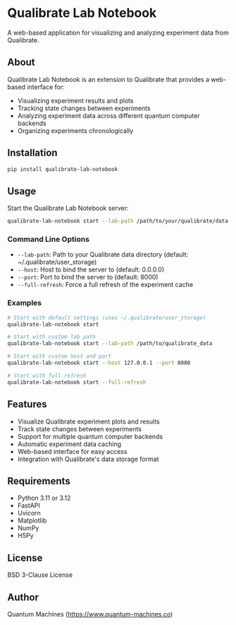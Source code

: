 # Qualibrate Lab Notebook

A web-based application for visualizing and analyzing experiment data from Qualibrate.

## About

Qualibrate Lab Notebook is an extension to Qualibrate that provides a web-based interface for:
- Visualizing experiment results and plots
- Tracking state changes between experiments
- Analyzing experiment data across different quantum computer backends
- Organizing experiments chronologically

## Installation

```bash
pip install qualibrate-lab-notebook
```

## Usage

Start the Qualibrate Lab Notebook server:

```bash
qualibrate-lab-notebook start --lab-path /path/to/your/qualibrate/data
```

### Command Line Options

- `--lab-path`: Path to your Qualibrate data directory (default: ~/.qualibrate/user_storage)
- `--host`: Host to bind the server to (default: 0.0.0.0)
- `--port`: Port to bind the server to (default: 8000)
- `--full-refresh`: Force a full refresh of the experiment cache

### Examples

```bash
# Start with default settings (uses ~/.qualibrate/user_storage)
qualibrate-lab-notebook start

# Start with custom lab path
qualibrate-lab-notebook start --lab-path /path/to/qualibrate_data

# Start with custom host and port
qualibrate-lab-notebook start --host 127.0.0.1 --port 8080

# Start with full refresh
qualibrate-lab-notebook start --full-refresh
```

## Features

- Visualize Qualibrate experiment plots and results
- Track state changes between experiments
- Support for multiple quantum computer backends
- Automatic experiment data caching
- Web-based interface for easy access
- Integration with Qualibrate's data storage format

## Requirements

- Python 3.11 or 3.12
- FastAPI
- Uvicorn
- Matplotlib
- NumPy
- H5Py

## License

BSD 3-Clause License

## Author

Quantum Machines (https://www.quantum-machines.co) 
